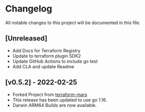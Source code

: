 # Changelog
All notable changes to this project will be documented in this file.


## [Unreleased]
* Add Docs for Terraform Registry
* Update to terraform plugin SDK2
* Update GitHub Actions to include go test
* Add CLA and update Readme
  
## [v0.5.2] - 2022-02-25
* Forked Project from [terraform-mars](https://github.com/terraform-mars/terraform-provider-credstash)
* This release has been updated to use go 1.16.
* Darwin ARM64 Builds are now available.